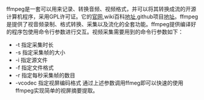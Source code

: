ffmpeg是一套可以用来记录、转换音频、视频格式，并可以将其转换成流的开源计算机程序，采用GPL许可证。它的[官网](http://ffmpeg.org/about.html),wiki百科[地址](https://en.wikipedia.org/wiki/FFmpeg),github项目[地址](https://github.com/FFmpeg/FFmpeg)。ffmpeg是提供了视音频录制、格式转换、采集以及流化的全套功能。ffmpeg提供编译好的程序包使用命令行参数进行交互。视频采集需要用到的命令行参数如下：
* -t 指定采集时长
* -s 指定采集帧的大小
* -i 指定源文件
* -f 指定文件格式
* -r 指定每秒采集帧的数目
* -vcodec 指定视屏编码格式
 通过上述参数调用ffmeg即可以快速的使用ffmpeg实现简单的视屏摘要提取。